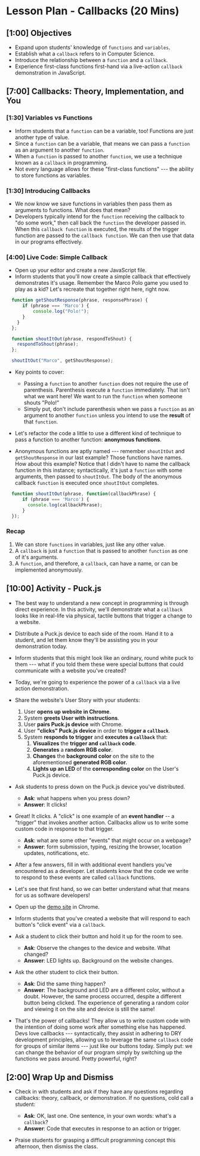# Lesson Plan - Callbacks (20 Mins)

## [1:00] Objectives

* Expand upon students' knowledge of `functions` and `variables`.
* Establish what a `callback` refers to in Computer Science.
* Introduce the relationship between a `function` and a `callback`.
* Experience first-class functions first-hand via a live-action `callback` demonstration in JavaScript.

## [7:00] Callbacks: Theory, Implementation, and You

### [1:30] Variables vs Functions

* Inform students that a `function` can be a variable, too! Functions are just another type of value.
* Since a `function` can be a variable, that means we can pass a `function` as an argument to another `function`.
* When a `function` is passed to another `function`, we use a technique known as a `callback` in programming.
* Not every language allows for these "first-class functions" --- the ability to store functions as variables.

### [1:30] Introducing Callbacks

* We now know we save functions in variables then pass them as arguments to functions. What does that mean?
* Developers typically intend for the `function` receiving the callback to "do some work," then call back the `function` the developer passed in. When this `callback function` is executed, the results of the trigger function are passed to the `callback function`. We can then use that data in our programs effectively.

### [4:00] Live Code: Simple Callback

* Open up your editor and create a new JavaScript file.
* Inform students that you'll now create a simple callback that effectively demonstrates it's usage. Remember the Marco Polo game you used to play as a kid? Let's recreate that together right here, right now.

```javascript
  function getShoutResponse(phrase, responsePhrase) {
      if (phrase === 'Marco') {
    ​      console.log("Polo!");
      }
    }
  };

  function shoutItOut(phrase, respondToShout) {
    respondToShout(phrase);
  };

  shoutItOut("Marco", getShoutResponse);
```

* Key points to cover:
    * Passing a `function` to another `function` does not require the use of parenthesis. Parenthesis execute a `function` immediately. That isn't what we want here!  We want to run the `function` when someone shouts "Polo!"
    * Simply put, don't include parenthesis when we pass a `function` as an argument to another `function` unless you intend to use the **result** of that `function`.

* Let's refactor the code a little to use a different kind of technique to pass a function to another function: **anonymous functions**.

* Anonymous functions are aptly named --- remember `shoutItOut` and `getShoutResponse` in our last example? Those functions have names. How about this example? Notice that I didn't have to name the callback function in this instance; syntactically, it's just a `function` with some arguments, then passed to `shoutItOut`. The body of the anonymous callback `function` is executed once `shoutItOut` completes.

```javascript
  function shoutItOut(phrase, function(callbackPhrase) {
      if (phrase === 'Marco') {
        console.log(callbackPhrase);
      }
  });
```

### Recap

1. We can store `functions` in variables, just like any other value.
1. A `callback` is just a `function` that is passed to another `function` as one of it's arguments.
1. A `function`, and therefore, a `callback`, can have a name, or can be implemented anonymously.

## [10:00] Activity - Puck.js

* The best way to understand a new concept in programming is through direct experience. In this activity, we'll demonstrate what a `callback` looks like in real-life via physical, tactile buttons that trigger a change to a website.

* Distribute a Puck.js device to each side of the room. Hand it to a student, and let them know they'll be assisting you in your demonstration today.

* Inform students that this might look like an ordinary, round white puck to them --- what if you told them these were special buttons that could communicate with a website you've created?

* Today, we're going to experience the power of a `callback` via a live action demonstration.

* Share the website's User Story with your students:
    1. User **opens up website in Chrome**.
    1. System **greets User with instructions**.
    1. User **pairs Puck.js device** with Chrome.
    1. User **"clicks" Puck.js device** in order to **trigger a `callback`**.
    1. System **responds to trigger** and **executes a `callback`** that:
        1. **Visualizes** the **trigger and `callback` code**.
        1. **Generates** a **random RGB color**.
        1. **Changes** the **background color** on the site to the aforementioned **generated RGB color.**
        1. **Lights up an LED** of the **corresponding color** on the User's Puck.js device.

* Ask students to press down on the Puck.js device you've distributed.
    * **Ask**: what happens when you press down?
    * **Answer**: It clicks!

* Great! It clicks. A "click" is one example of an **event handler** -- a "trigger" that invokes another action. Callbacks allow us to write some custom code in response to that trigger.
    * **Ask**: what are some other "events" that might occur on a webpage?
    * **Answer**: form submission, typing, resizing the browser, location updates, notifications, etc.

* After a few answers, fill in with additional event handlers you've encountered as a developer. Let students know that the code we write to respond to these events are called `callback` functions.

* Let's see that first hand, so we can better understand what that means for us as software developers!

* Open up the [demo site](http://droxey.com/teach-callbacks/) in Chrome.

* Inform students that you've created a website that will respond to each button's "click event" via a `callback`.

* Ask a student to click their button and hold it up for the room to see.
    * **Ask**: Observe the changes to the device and website. What changed?
    * **Answer**: LED lights up. Background on the website changes.

* Ask the other student to click their button.
    * **Ask**: Did the same thing happen?
    * **Answer**: The background and LED are a different color, without a doubt. However, the same process occurred, despite a different button being clicked. The experience of generating a random color and viewing it on the site and device is still the same!

* That's the power of callbacks! They allow us to write custom code with the intention of doing some work after something else has happened. Devs love callbacks --- syntactically, they assist in adhering to DRY development principles, allowing us to leverage the same `callback` code for groups of similar items --- just like our buttons today. Simply put: we can change the behavior of our program simply by switching up the functions we pass around. Pretty powerful, right?

## [2:00] Wrap Up and Dismiss

* Check in with students and ask if they have any questions regarding callbacks: theory, callback, or demonstration. If no questions, cold call a student:
    * **Ask**: OK, last one. One sentence, in your own words: what's a `callback`?
    * **Answer**: Code that executes in response to an action or trigger.

* Praise students for grasping a difficult programming concept this afternoon, then dismiss the class.
